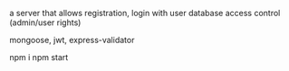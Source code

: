 a server that allows registration, login with user database access control (admin/user rights)

mongoose,
jwt,
express-validator

npm i
npm start